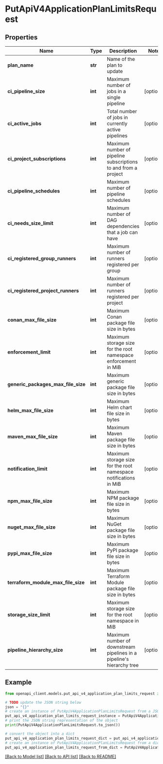 # PutApiV4ApplicationPlanLimitsRequest


## Properties

Name | Type | Description | Notes
------------ | ------------- | ------------- | -------------
**plan_name** | **str** | Name of the plan to update | 
**ci_pipeline_size** | **int** | Maximum number of jobs in a single pipeline | [optional] 
**ci_active_jobs** | **int** | Total number of jobs in currently active pipelines | [optional] 
**ci_project_subscriptions** | **int** | Maximum number of pipeline subscriptions to and from a project | [optional] 
**ci_pipeline_schedules** | **int** | Maximum number of pipeline schedules | [optional] 
**ci_needs_size_limit** | **int** | Maximum number of DAG dependencies that a job can have | [optional] 
**ci_registered_group_runners** | **int** | Maximum number of runners registered per group | [optional] 
**ci_registered_project_runners** | **int** | Maximum number of runners registered per project | [optional] 
**conan_max_file_size** | **int** | Maximum Conan package file size in bytes | [optional] 
**enforcement_limit** | **int** | Maximum storage size for the root namespace enforcement in MiB | [optional] 
**generic_packages_max_file_size** | **int** | Maximum generic package file size in bytes | [optional] 
**helm_max_file_size** | **int** | Maximum Helm chart file size in bytes | [optional] 
**maven_max_file_size** | **int** | Maximum Maven package file size in bytes | [optional] 
**notification_limit** | **int** | Maximum storage size for the root namespace notifications in MiB | [optional] 
**npm_max_file_size** | **int** | Maximum NPM package file size in bytes | [optional] 
**nuget_max_file_size** | **int** | Maximum NuGet package file size in bytes | [optional] 
**pypi_max_file_size** | **int** | Maximum PyPI package file size in bytes | [optional] 
**terraform_module_max_file_size** | **int** | Maximum Terraform Module package file size in bytes | [optional] 
**storage_size_limit** | **int** | Maximum storage size for the root namespace in MiB | [optional] 
**pipeline_hierarchy_size** | **int** | Maximum number of downstream pipelines in a pipeline&#39;s hierarchy tree | [optional] 

## Example

```python
from openapi_client.models.put_api_v4_application_plan_limits_request import PutApiV4ApplicationPlanLimitsRequest

# TODO update the JSON string below
json = "{}"
# create an instance of PutApiV4ApplicationPlanLimitsRequest from a JSON string
put_api_v4_application_plan_limits_request_instance = PutApiV4ApplicationPlanLimitsRequest.from_json(json)
# print the JSON string representation of the object
print(PutApiV4ApplicationPlanLimitsRequest.to_json())

# convert the object into a dict
put_api_v4_application_plan_limits_request_dict = put_api_v4_application_plan_limits_request_instance.to_dict()
# create an instance of PutApiV4ApplicationPlanLimitsRequest from a dict
put_api_v4_application_plan_limits_request_from_dict = PutApiV4ApplicationPlanLimitsRequest.from_dict(put_api_v4_application_plan_limits_request_dict)
```
[[Back to Model list]](../README.md#documentation-for-models) [[Back to API list]](../README.md#documentation-for-api-endpoints) [[Back to README]](../README.md)


